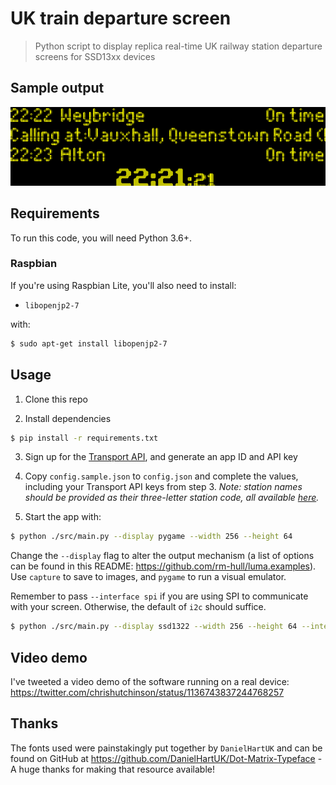 # UK train departure screen

> Python script to display replica real-time UK railway station departure screens for SSD13xx devices

## Sample output

![Example output of the script](capture.png)

## Requirements

To run this code, you will need Python 3.6+.

### Raspbian

If you're using Raspbian Lite, you'll also need to install:

- `libopenjp2-7`

with:

```bash
$ sudo apt-get install libopenjp2-7
```

## Usage

1. Clone this repo

2. Install dependencies

```bash
$ pip install -r requirements.txt
```

3. Sign up for the [Transport API](https://www.transportapi.com/), and generate an app ID and API key

4. Copy `config.sample.json` to `config.json` and complete the values, including your Transport API keys from step 3. _Note: station names should be provided as their three-letter station code, all available [here](https://www.nationalrail.co.uk/stations_destinations/48541.aspx)._

5. Start the app with:

```bash
$ python ./src/main.py --display pygame --width 256 --height 64
```

Change the `--display` flag to alter the output mechanism (a list of options can be found in this README: https://github.com/rm-hull/luma.examples). Use `capture` to save to images, and `pygame` to run a visual emulator.

Remember to pass `--interface spi` if you are using SPI to communicate with your screen. Otherwise, the default of `i2c` should suffice.

```bash
$ python ./src/main.py --display ssd1322 --width 256 --height 64 --interface spi
```

## Video demo

I've tweeted a video demo of the software running on a real device: https://twitter.com/chrishutchinson/status/1136743837244768257

## Thanks

The fonts used were painstakingly put together by `DanielHartUK` and can be found on GitHub at https://github.com/DanielHartUK/Dot-Matrix-Typeface - A huge thanks for making that resource available!
